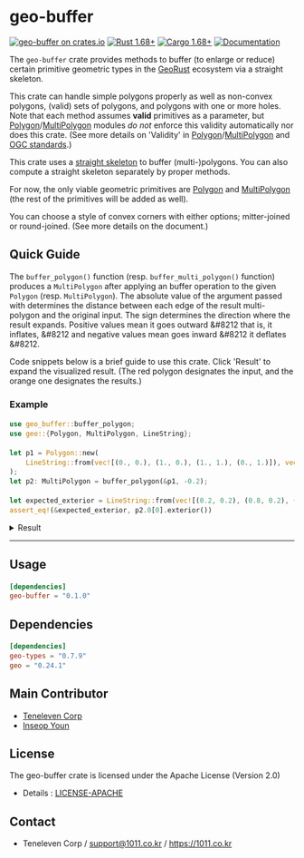 # geo-buffer
[![geo-buffer on crates.io](https://img.shields.io/crates/d/geo-buffer.svg)](https://crates.io/crates/geo-buffer)
[![Rust 1.68+](https://img.shields.io/badge/rust-1.68+-orange.svg)](https://www.rust-lang.org)
[![Cargo 1.68+](https://img.shields.io/badge/cargo-1.68+-blue.svg)](https://www.rust-lang.org)
[![Documentation](https://img.shields.io/docsrs/geo-buffer/latest.svg)](https://docs.rs/geo-buffer)

The `geo-buffer` crate provides methods to buffer (to enlarge or reduce) certain 
primitive geometric types in the [GeoRust] ecosystem via a straight skeleton.

This crate can handle simple polygons properly as well as non-convex polygons, (valid) sets of polygons, and polygons with one or more holes.
Note that each method assumes **valid** primitives as a parameter, but [Polygon][Polygon module]/[MultiPolygon][MultiPolygon module] modules
*do not* enforce this validity automatically nor does this crate. (See more details on 'Validity' in [Polygon][Polygon module]/[MultiPolygon][MultiPolygon module]
 and [OGC standards].)

This crate uses a [straight skeleton] to buffer (multi-)polygons. You can also compute a straight skeleton separately by proper methods.

For now, the only viable geometric primitives are [Polygon][Polygon module] and [MultiPolygon][MultiPolygon module] (the rest of the primitives will be added as well).

You can choose a style of convex corners with either options; mitter-joined or round-joined. (See more details on the document.)

## Quick Guide

The `buffer_polygon()` function (resp. `buffer_multi_polygon()` function) produces a `MultiPolygon` after applying
an buffer operation to the given `Polygon` (resp. `MultiPolygon`). The absolute value of the argument passed with
determines the distance between each edge of the result multi-polygon and the original input. The sign determines the direction
where the result expands. Positive values mean it goes outward &#8212 that is, it inflates, &#8212 and negative values mean goes inward
&#8212 it deflates &#8212.

Code snippets below is a brief guide to use this crate. Click 'Result' to expand the visualized result.
(The red polygon designates the input, and the orange one designates the results.)

### Example

```rust
use geo_buffer::buffer_polygon;
use geo::{Polygon, MultiPolygon, LineString};

let p1 = Polygon::new(
    LineString::from(vec![(0., 0.), (1., 0.), (1., 1.), (0., 1.)]), vec![],
);
let p2: MultiPolygon = buffer_polygon(&p1, -0.2);

let expected_exterior = LineString::from(vec![(0.2, 0.2), (0.8, 0.2), (0.8, 0.8), (0.2, 0.8), (0.2, 0.2)]);
assert_eq!(&expected_exterior, p2.0[0].exterior())

```
<details>
<summary style="cursor:pointer"> Result </summary>
<img src="./example.svg" style="padding: 25px 30%;"/>
</details>

---
## Usage
```toml
[dependencies]
geo-buffer = "0.1.0"
```

## Dependencies
```toml
[dependencies]
geo-types = "0.7.9"
geo = "0.24.1"
```

## Main Contributor
 * [Teneleven Corp](https://1011.co.kr)
 * [Inseop Youn](https://github.com/pinebananais)


## License
The geo-buffer crate is licensed under the Apache License (Version 2.0)
 * Details : [LICENSE-APACHE](http://www.apache.org/licenses/LICENSE-2.0)

## Contact
 * Teneleven Corp / support@1011.co.kr / https://1011.co.kr

[GeoRust]: https://georust.org
[Polygon module]: https://docs.rs/geo/0.24.1/geo/geometry/struct.Polygon.html
[MultiPolygon module]: https://docs.rs/geo/0.24.1/geo/geometry/struct.MultiPolygon.html
[OGC standards]: https://www.ogc.org/standard/sfa/
[straight skeleton]: https://en.wikipedia.org/wiki/Straight_skeleton